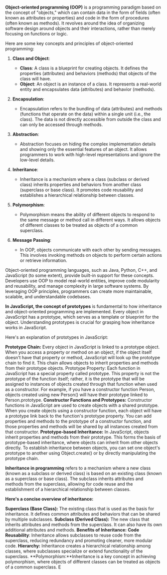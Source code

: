 **Object-oriented programming (OOP)** is a programming paradigm based on the concept of "objects," which can contain data in the form of fields (often known as attributes or properties) and code in the form of procedures (often known as methods). It revolves around the idea of organizing software design around objects and their interactions, rather than merely focusing on functions or logic.

Here are some key concepts and principles of object-oriented programming:

1. **Class and Object**:
   - **Class**: A class is a blueprint for creating objects. It defines the properties (attributes) and behaviors (methods) that objects of the class will have.
   - **Object**: An object is an instance of a class. It represents a real-world entity and encapsulates data (attributes) and behavior (methods).

2. **Encapsulation**:
   - Encapsulation refers to the bundling of data (attributes) and methods (functions that operate on the data) within a single unit (i.e., the class). The data is not directly accessible from outside the class and can only be accessed through methods.

3. **Abstraction**:
   - Abstraction focuses on hiding the complex implementation details and showing only the essential features of an object. It allows programmers to work with high-level representations and ignore the low-level details.

4. **Inheritance**:
   - Inheritance is a mechanism where a class (subclass or derived class) inherits properties and behaviors from another class (superclass or base class). It promotes code reusability and establishes a hierarchical relationship between classes.

5. **Polymorphism**:
   - Polymorphism means the ability of different objects to respond to the same message or method call in different ways. It allows objects of different classes to be treated as objects of a common superclass.

6. **Message Passing**:
   - In OOP, objects communicate with each other by sending messages. This involves invoking methods on objects to perform certain actions or retrieve information.

Object-oriented programming languages, such as Java, Python, C++, and JavaScript (to some extent), provide built-in support for these concepts. Developers use OOP to model real-world entities, improve code modularity and reusability, and manage complexity in large software systems. By leveraging OOP principles, programmers can create more maintainable, scalable, and understandable codebases.





**In JavaScript, the concept of prototypes** is fundamental to how inheritance and object-oriented programming are implemented. Every object in JavaScript has a prototype, which serves as a template or blueprint for the object. Understanding prototypes is crucial for grasping how inheritance works in JavaScript.

Here's an explanation of prototypes in JavaScript:

**Prototype Chain:**
Every object in JavaScript is linked to a prototype object. When you access a property or method on an object, if the object itself doesn't have that property or method, JavaScript will look up the prototype chain to find it.
This chain allows objects to inherit properties and methods from their prototype objects.
Prototype Property:
Each function in JavaScript has a special property called prototype. This property is not the prototype of the function itself; rather, it is the prototype that will be assigned to instances of objects created through that function when used as a constructor.
For example, if you have a constructor function Person, objects created using new Person() will have their prototype linked to Person.prototype.
**Constructor Functions and Prototypes:**
Constructor functions in JavaScript are used to create objects with a shared prototype. When you create objects using a constructor function, each object will have a prototype link back to the function's prototype property.
You can add properties and methods to the prototype of a constructor function, and those properties and methods will be shared by all instances created from that constructor.
**Prototype-based Inheritance:**
In JavaScript, objects inherit properties and methods from their prototype. This forms the basis of prototype-based inheritance, where objects can inherit from other objects directly.
To establish inheritance between objects, you can set one object's prototype to another using Object.create() or by directly manipulating the prototype chain.



**Inheritance in programming** refers to a mechanism where a new class (known as a subclass or derived class) is based on an existing class (known as a superclass or base class). The subclass inherits attributes and methods from the superclass, allowing for code reuse and the establishment of a hierarchical relationship between classes.

**Here's a concise overview of inheritance:**

**Superclass (Base Class):** The existing class that is used as the basis for inheritance. It defines common attributes and behaviors that can be shared by multiple subclasses.
**Subclass (Derived Class):** The new class that inherits attributes and methods from the superclass. It can also have its own additional attributes and methods.
**Benefits of Inheritance:**
**Code Reusability**: Inheritance allows subclasses to reuse code from the superclass, reducing redundancy and promoting cleaner, more modular code.
**Hierarchy:** Inheritance creates a hierarchical relationship among classes, where subclasses specialize or extend functionality of the superclass.
**Polymorphism:**Inheritance is a key concept in achieving polymorphism, where objects of different classes can be treated as objects of a common superclass.
E